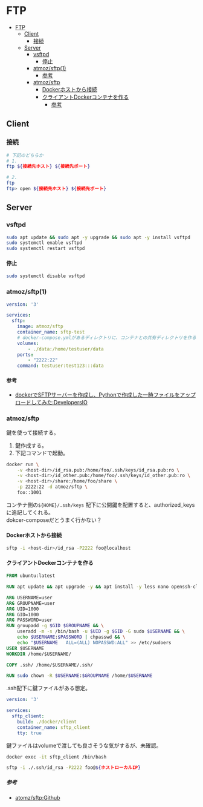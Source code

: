 # FTP

- [FTP](#ftp)
  - [Client](#client)
    - [接続](#接続)
  - [Server](#server)
    - [vsftpd](#vsftpd)
      - [停止](#停止)
    - [atmoz/sftp(1)](#atmozsftp1)
      - [参考](#参考)
    - [atmoz/sftp](#atmozsftp)
      - [Dockerホストから接続](#dockerホストから接続)
      - [クライアントDockerコンテナを作る](#クライアントdockerコンテナを作る)
        - [参考](#参考-1)

## Client

### 接続

``` bash
# 下記のどちらか
# 1.
ftp ${接続先ホスト} ${接続先ポート}

# 2.
ftp
ftp> open ${接続先ホスト} ${接続先ポート}
```

## Server

### vsftpd

``` bash
sudo apt update && sudo apt -y upgrade && sudo apt -y install vsftpd
sudo systemctl enable vsftpd
sudo systemctl restart vsftpd
```

#### 停止

``` bash
sudo systemctl disable vsftpd
```

### atmoz/sftp(1)

``` yaml
version: '3'

services:
  sftp:
    image: atmoz/sftp
    container_name: sftp-test
    # docker-compose.ymlがあるディレクトリに、コンテナとの共有ディレクトリを作る
    volumes:
        - ./data:/home/testuser/data
    ports:
        - "2222:22"
    command: testuser:test123:::data
```

#### 参考

- [dockerでSFTPサーバーを作成し、Pythonで作成した一時ファイルをアップロードしてみた:DevelopersIO](https://dev.classmethod.jp/articles/docker-sftp-python-paramiko-practice/)

### atmoz/sftp

鍵を使って接続する。

1. 鍵作成する。
2. 下記コマンドで起動。
``` sh
docker run \
    -v <host-dir>/id_rsa.pub:/home/foo/.ssh/keys/id_rsa.pub:ro \
    -v <host-dir>/id_other.pub:/home/foo/.ssh/keys/id_other.pub:ro \
    -v <host-dir>/share:/home/foo/share \
    -p 2222:22 -d atmoz/sftp \
    foo::1001
```

コンテナ側の```${HOME}/.ssh/keys``` 配下に公開鍵を配置すると、authorized_keysに追記してくれる。  
dokcer-composeだとうまく行かない？

#### Dockerホストから接続
``` sh
sftp -i <host-dir>/id_rsa -P2222 foo@localhost
```

#### クライアントDockerコンテナを作る

``` Dockerfile
FROM ubuntu:latest

RUN apt update && apt upgrade -y && apt install -y less nano openssh-client sudo

ARG USERNAME=user
ARG GROUPNAME=user
ARG UID=1000
ARG GID=1000
ARG PASSWORD=user
RUN groupadd -g $GID $GROUPNAME && \
    useradd -m -s /bin/bash -u $UID -g $GID -G sudo $USERNAME && \
    echo $USERNAME:$PASSWORD | chpasswd && \
    echo "$USERNAME   ALL=(ALL) NOPASSWD:ALL" >> /etc/sudoers
USER $USERNAME
WORKDIR /home/$USERNAME/

COPY .ssh/ /home/$USERNAME/.ssh/

RUN sudo chown -R $USERNAME:$GROUPNAME /home/$USERNAME
```

.ssh配下に鍵ファイルがある想定。

``` yml
version: '3'

services:
  sftp_client:
    build: ./docker/client
    container_name: sftp_client
    tty: true
```

鍵ファイルはvolumeで渡しても良さそうな気がするが、未確認。

``` bash
docker exec -it sftp_client /bin/bash
```

``` bash
sftp -i ./.ssh/id_rsa -P2222 foo@${ホストローカルIP}
```

##### 参考

- [atomz/sftp:Github](https://github.com/atmoz/sftp#logging-in-with-ssh-keys)
